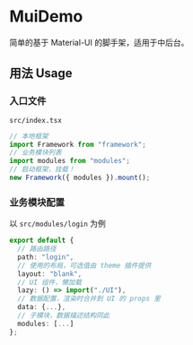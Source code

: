 # MuiDemo

简单的基于 Material-UI 的脚手架，适用于中后台。

## 用法 Usage

### 入口文件

`src/index.tsx`

```typescript
// 本地框架
import Framework from "framework";
// 业务模块列表
import modules from "modules";
// 启动框架，挂载！
new Framework({ modules }).mount();
```

### 业务模块配置

以 `src/modules/login` 为例

```typescript
export default {
  // 路由路径
  path: "login",
  // 使用的布局，可选值由 theme 插件提供
  layout: "blank",
  // UI 组件，懒加载
  lazy: () => import("./UI"),
  // 数据配置，渲染时合并到 UI 的 props 里
  data: {...},
  // 子模块，数据描述结构同此
  modules: [...]
};
```
